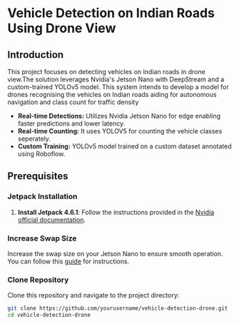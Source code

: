 
# Vehicle Detection on Indian Roads Using Drone View 

## Introduction
This project focuses on detecting vehicles on Indian roads in drone view.The solution leverages Nvidia's Jetson Nano with DeepStream and a custom-trained YOLOv5 model. 
This system intends to develop a model for drones recognising the vehicles on Indian roads aiding for autonomous navigation and class count for traffic density
- **Real-time Detections:** Utilizes Nvidia Jetson Nano for edge enabling faster predictions and lower latency.
- **Real-time Counting:** It uses YOLOV5 for counting the vehicle classes seperately.
- **Custom Training:** YOLOv5 model trained on a custom dataset annotated using Roboflow.

## Prerequisites

### Jetpack Installation
1. **Install Jetpack 4.6.1**:
   Follow the instructions provided in the [Nvidia official documentation]([https://developer.nvidia.com/embedded/jetpack](https://developer.nvidia.com/embedded/learn/get-started-jetson-nano-devkit)).

### Increase Swap Size
Increase the swap size on your Jetson Nano to ensure smooth operation. You can follow this [guide]([https://www.youtube.com/watch?v=7n9RgLE6uqU](https://www.forecr.io/blogs/programming/how-to-increase-swap-space-on-jetson-modules)) for instructions.

### Clone Repository
Clone this repository and navigate to the project directory:
```bash
git clone https://github.com/yourusername/vehicle-detection-drone.git
cd vehicle-detection-drone
